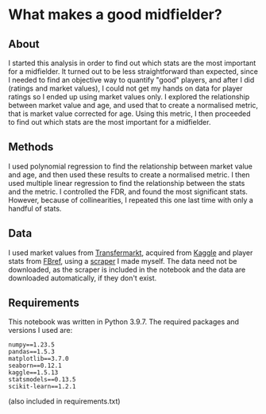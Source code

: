# What makes a good midfielder?

## About
I started this analysis in order to find out which stats are the most important for a midfielder. It turned out to be less straightforward than expected, since I needed to find an objective way to quantify "good" players, and after I did (ratings and market values), I could not get my hands on data for player ratings so I ended up using market values only. I explored the relationship between market value and age, and used that to create a normalised metric, that is market value corrected for age. Using this metric, I then proceeded to find out which stats are the most important for a midfielder.

## Methods
I used polynomial regression to find the relationship between market value and age, and then used these results to create a normalised metric. I then used multiple linear regression to find the relationship between the stats and the metric. I controlled the FDR, and found the most significant stats. However, because of collinearities, I repeated this one last time with only a handful of stats.

## Data
I used market values from [Transfermarkt](https://www.transfermarkt.com/), acquired from [Kaggle](https://www.kaggle.com/datasets/davidcariboo/player-scores) and player stats from [FBref](https://fbref.com), using a [scraper](https://github.com/NikosKont/FBref-Scraper) I made myself.
The data need not be downloaded, as the scraper is included in the notebook and the data are downloaded automatically, if they don't exist.

## Requirements
This notebook was written in Python 3.9.7. The required packages and versions I used are:
```
numpy==1.23.5
pandas==1.5.3
matplotlib==3.7.0
seaborn==0.12.1
kaggle==1.5.13
statsmodels==0.13.5
scikit-learn==1.2.1
```
(also included in requirements.txt)
